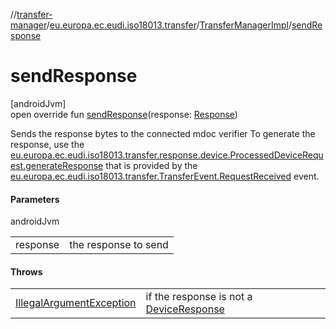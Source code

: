 //[transfer-manager](../../../index.md)/[eu.europa.ec.eudi.iso18013.transfer](../index.md)/[TransferManagerImpl](index.md)/[sendResponse](send-response.md)

# sendResponse

[androidJvm]\
open override fun [sendResponse](send-response.md)(response: [Response](../../eu.europa.ec.eudi.iso18013.transfer.response/-response/index.md))

Sends the response bytes to the connected mdoc verifier To generate the response, use the [eu.europa.ec.eudi.iso18013.transfer.response.device.ProcessedDeviceRequest.generateResponse](../../eu.europa.ec.eudi.iso18013.transfer.response.device/-processed-device-request/generate-response.md) that is provided by the [eu.europa.ec.eudi.iso18013.transfer.TransferEvent.RequestReceived](../-transfer-event/-request-received/index.md) event.

#### Parameters

androidJvm

| | |
|---|---|
| response | the response to send |

#### Throws

| | |
|---|---|
| [IllegalArgumentException](https://developer.android.com/reference/kotlin/java/lang/IllegalArgumentException.html) | if the response is not a [DeviceResponse](../../eu.europa.ec.eudi.iso18013.transfer.response.device/-device-response/index.md) |
